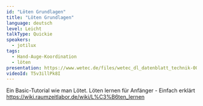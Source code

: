 ```yaml
---
id: "Löten Grundlagen"
title: "Löten Grundlagen"
language: deutsch
level: Leicht
talkType: Quickie
speakers:
  - jotilux
tags:
  - Hand-Auge-Koordination
  - löten
presentation: https://www.wetec.de/files/wetec_dl_datenblatt_technik-0002-file-loetfibel_rev_2012_deu.pdf
videoId: T5v3illPk8I
---
```


Ein Basic-Tutorial wie man Lötet. Löten lernen für Anfänger - Einfach erklärt
<br>
https://wiki.raumzeitlabor.de/wiki/L%C3%B6ten_lernen